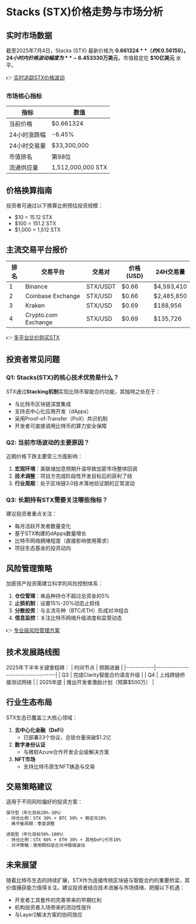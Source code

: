 # Stacks (STX)价格走势与市场分析

## 实时市场数据

截至2025年7月4日，Stacks (STX) 最新价格为 **$0.661324**（约 €0.56159）。24小时内价格波动幅度为 **-6.45%**，24小时交易量达到 **$3330万美元**，市值稳定在 **$10亿美元** 水平。

👉 [实时追踪STX价格波动](https://bit.ly/okx_welcome)

### 市场核心指标
| 指标          | 数值                |
|---------------|---------------------|
| 当前价格      | $0.661324           |
| 24小时涨跌幅  | -6.45%              |
| 24小时交易量  | $33,300,000         |
| 市值排名      | 第98位              |
| 流通供应量    | 1,512,000,000 STX   |

## 价格换算指南

投资者可通过以下换算比例预估投资规模：
- $10 = 15.12 STX
- $100 = 151.2 STX
- $1,000 = 1,512 STX

## 主流交易平台报价

| 排名 | 交易平台           | 交易对      | 价格(USD) | 24H交易量       |
|------|--------------------|-------------|-----------|------------------|
| 1    | Binance            | STX/USDT    | $0.66     | $4,593,410       |
| 2    | Coinbase Exchange  | STX/USD     | $0.66     | $2,485,850       |
| 3    | Kraken             | STX/USD     | $0.69     | $188,956         |
| 4    | Crypto.com Exchange| STX/USD     | $0.69     | $135,726         |

👉 [多平台比价购买STX](https://bit.ly/okx_welcome)

## 投资者常见问题

### Q1: Stacks(STX)的核心技术优势是什么？
STX通过**Stacking机制**实现比特币智能合约功能，其独特之处在于：
- 与比特币区块链深度集成
- 支持去中心化应用开发（dApps）
- 采用Proof-of-Transfer（PoX）共识机制
- 开发者可直接调用比特币的算力安全保障

### Q2: 当前市场波动的主要原因？
近期价格下跌主要受三方面影响：
1. **宏观环境**：美联储加息预期升温导致加密市场整体回调
2. **技术调整**：项目方完成阶段性开发目标后的获利了结
3. **行业周期**：处于区块链3.0技术落地验证期的正常波动

### Q3: 长期持有STX需要关注哪些指标？
建议投资者重点关注：
- 每月活跃开发者数量变化
- 基于STX构建的dApps数量增长
- 比特币网络拥堵程度（直接影响使用需求）
- 项目生态基金的投资动向

## 风险管理策略

加密资产投资需建立科学的风险控制体系：
1. **仓位管理**：单品种持仓不超过总资金的5%
2. **止损机制**：设置15%-20%动态止损线
3. **分散投资**：与主流币种（BTC/ETH）形成对冲组合
4. **信息监控**：关注比特币网络升级进度和监管动态

👉 [专业级风险管理方案](https://bit.ly/okx_welcome)

## 技术发展路线图

2025年下半年关键里程碑：
| 时间节点   | 预期进展                          |
|------------|-----------------------------------|
| Q3         | 完成Clarity智能合约语言升级       |
| Q4         | 上线跨链桥接测试网络              |
| 2025年底   | 推出开发者激励计划（预算$500万）  |

## 行业生态布局

STX生态已覆盖三大核心领域：
1. **去中心化金融（DeFi）**
   - 已部署23个协议，总锁仓量突破$1.2亿
2. **数字身份认证**
   - 与微软Azure合作开发企业级解决方案
3. **NFT市场**
   - 支持比特币原生NFT铸造与交易

## 交易策略建议

适用于不同风险偏好的投资方案：
```markdown
保守型（年化目标20%-30%）
- 持仓比例：STX 30% + BTC 50% + 稳定币20%
- 再平衡周期：季度调整

进取型（年化目标50%-100%）
- 持仓比例：STX 60% + ETH 30% + 其他DeFi代币10%
- 对冲策略：使用期权组合对冲极端波动
```

## 未来展望

随着比特币生态的持续扩展，STX作为连接传统区块链与智能合约的重要桥梁，其价值捕获能力值得关注。建议投资者结合技术进展与市场情绪，把握以下机遇：
- 开发者工具套件的完善带来的早期红利
- 机构投资者入场带来的流动性提升
- 与Layer2解决方案的协同效应
